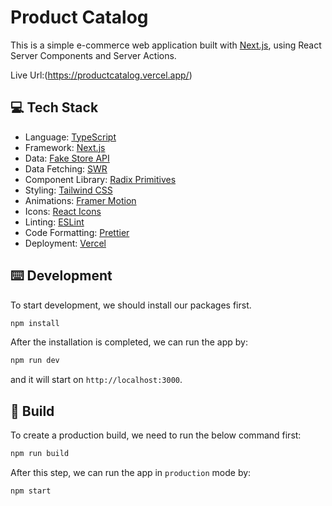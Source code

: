# Product Catalog

This is a simple e-commerce web application built with [Next.js](https://nextjs.org/), using React Server Components and Server Actions.

Live Url:(https://productcatalog.vercel.app/)

## 💻 Tech Stack

- Language: [TypeScript](https://www.typescriptlang.org/)
- Framework: [Next.js](https://nextjs.org/)
- Data: [Fake Store API](https://fakestoreapi.com/)
- Data Fetching: [SWR](https://swr.vercel.app/)
- Component Library: [Radix Primitives](https://www.radix-ui.com/primitives)
- Styling: [Tailwind CSS](https://tailwindcss.com/)
- Animations: [Framer Motion](https://www.framer.com/motion/)
- Icons: [React Icons](https://react-icons.github.io/react-icons/)
- Linting: [ESLint](https://eslint.org/)
- Code Formatting: [Prettier](https://prettier.io/)
- Deployment: [Vercel](https://vercel.com/)

## ⌨️ Development

To start development, we should install our packages first.

```bash
npm install
```

After the installation is completed, we can run the app by:

```bash
npm run dev
```

and it will start on `http://localhost:3000`.

## 🚀 Build

To create a production build, we need to run the below command first:

```bash
npm run build
```

After this step, we can run the app in `production` mode by:

```bash
npm start
```
